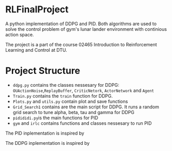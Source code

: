 # RLFinalProject

A python implementation of DDPG and PID. Both algorithms are used to solve the control problem of gym's lunar lander environment with continious action space.

The project is a part of the course 02465 Introduction to Reinforcement Learning and Control at DTU.

# Project Structure
* `ddpg.py` contains the classes nessesary for DDPG: `OUActionNoise`,`ReplayBuffer`, `CriticNetork`, `ActorNetwork` and `Agent`
* `Train.py` contains the `train` function for DDPG.
* `Plots.py` and `utils.py` contain plot and save functions
* `Grid_Search1` contains are the main script for DDPG. It runs a random grid search to tune alpha, beta, tau and gamma for DDPG
* `pidididi.py`is the main functions for PID 
* `gym` and `irlc` contains functions and classes nessesary to run PID

The PID inplementation is inspired by 

The DDPG inplementation is inspired by

